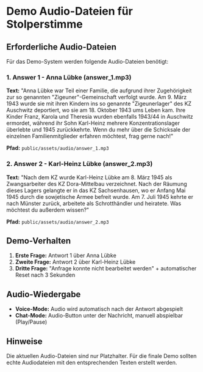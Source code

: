 # Demo Audio-Dateien für Stolperstimme

## Erforderliche Audio-Dateien

Für das Demo-System werden folgende Audio-Dateien benötigt:

### 1. Answer 1 - Anna Lübke (answer_1.mp3)
**Text:** "Anna Lübke war Teil einer Familie, die aufgrund ihrer Zugehörigkeit zur so genannten "Zigeuner"-Gemeinschaft verfolgt wurde. Am 9. März 1943 wurde sie mit ihren Kindern ins so genannte "Zigeunerlager" des KZ Auschwitz deportiert, wo sie am 18. Oktober 1943 ums Leben kam. Ihre Kinder Franz, Karola und Theresia wurden ebenfalls 1943/44 in Auschwitz ermordet, während ihr Sohn Karl-Heinz mehrere Konzentrationslager überlebte und 1945 zurückkehrte. Wenn du mehr über die Schicksale der einzelnen Familienmitglieder erfahren möchtest, frag gerne nach!"

**Pfad:** `public/assets/audio/answer_1.mp3`

### 2. Answer 2 - Karl-Heinz Lübke (answer_2.mp3)
**Text:** "Nach dem KZ wurde Karl-Heinz Lübke am 8. März 1945 als Zwangsarbeiter des KZ Dora-Mittelbau verzeichnet. Nach der Räumung dieses Lagers gelangte er in das KZ Sachsenhausen, wo er Anfang Mai 1945 durch die sowjetische Armee befreit wurde. Am 7. Juli 1945 kehrte er nach Münster zurück, arbeitete als Schrotthändler und heiratete. Was möchtest du außerdem wissen?"

**Pfad:** `public/assets/audio/answer_2.mp3`

## Demo-Verhalten

1. **Erste Frage:** Antwort 1 über Anna Lübke
2. **Zweite Frage:** Antwort 2 über Karl-Heinz Lübke  
3. **Dritte Frage:** "Anfrage konnte nicht bearbeitet werden" + automatischer Reset nach 3 Sekunden

## Audio-Wiedergabe

- **Voice-Mode:** Audio wird automatisch nach der Antwort abgespielt
- **Chat-Mode:** Audio-Button unter der Nachricht, manuell abspielbar (Play/Pause)

## Hinweise

Die aktuellen Audio-Dateien sind nur Platzhalter. Für die finale Demo sollten echte Audiodateien mit den entsprechenden Texten erstellt werden.
